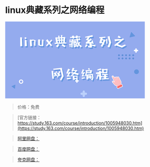# linux典藏系列之网络编程

![img](../../../assets/study163/free/cfd26982-bcc6-4cee-a10f-09e9e415db98.png)

> 价格：免费

> [官方链接：https://study.163.com/course/introduction/1005948030.htm](https://study.163.com/course/introduction/1005948030.htm)

> [阿里网盘：]()

> [百度网盘：]()

> [夸克网盘：]()
